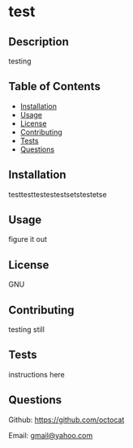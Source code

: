 
  # test

  ## Description
  testing

  ## Table of Contents
  - [Installation](#installation)
  - [Usage](#usage)
  - [License](#license)
  - [Contributing](#contributing)
  - [Tests](#tests)
  - [Questions](#questions)

  ## Installation
  testtesttestestestsetstestetse

  ## Usage
  figure it out

  ## License
  GNU

  ## Contributing
  testing still

  ## Tests
  instructions here

  ## Questions
  Github: https://github.com/octocat
  
  Email: gmail@yahoo.com
  
  